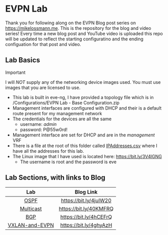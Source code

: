 # EVPN Lab

Thank you for following along on the EVPN Blog post series on <https://mikelossmann.me>. This is the repository for the blog and video series! Every time a new blog post and YouTube video is uploaded this repo will be updated to reflect the starting configuratino and the ending configuation for that post and video.

## Lab Basics

> [!IMPORTANT]
> I will _NOT_ supply any of the networking device images used. You must use images that you are licensed to use.

- This lab is built in eve-ng, I have provided a topology file which is in /Configurations/EVPN Lab - Base Configuration.zip
- Management interfaces are configured with DHCP and their is a default route present for my management network
- The credentials for the devices are all the same
  - username: _admin_
  - password: P@55w0rd!
- Management interface are set for DHCP and are in the _management_ VRF
- There is a file at the root of this folder called [IPAddresses.csv](/IPaddresses.csv) where I have all the addresses for this lab.
- The Linux image that I have used is located here: <https://bit.ly/3V4lGNG>
  - The username is root and the password is eve

## Lab Sections, with links to Blog

|      Lab       | Blog Link |
| :------------: | :-------: |
|[OSPF](/Configurations/OSPF/README.md)      |   <https://bit.ly/4juIW20>        |
|[Multicast](/Configurations/Multicast/README.md)  |  <https://bit.ly/40KMFRQ>         |
|[BGP](/Configurations/BGP/README.md)        | <https://bit.ly/4hCEFrQ>          |
|[VXLAN-and-EVPN](/Configurations/VXLAN-and-EVPN/README.md)  |  <https://bit.ly/4ghyAzH>         |
